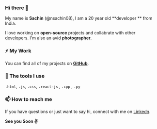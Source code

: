 ### Hi there 👋

My name is **Sachin** (@nsachin08), I am a 20 year old **developer ** from India. 

I love working on **open-source** projects and collabrate with other developers. I'm also an avid **photographer**.

### ⚡ My Work

You can find all of my projects on **[GitHub](https://github.com/BetaHuhn?tab=repositories)**.

### 🔨 The tools I use

`.html`, `.js`, `.css`, `.react-js` , `.cpp` , `.py`

### 📫 How to reach me

If you have questions or just want to say hi, connect with me on [Linkedn](https://in.linkedin.com/in/sachin-naik-2a2702195).

**See you Soon ✌**
